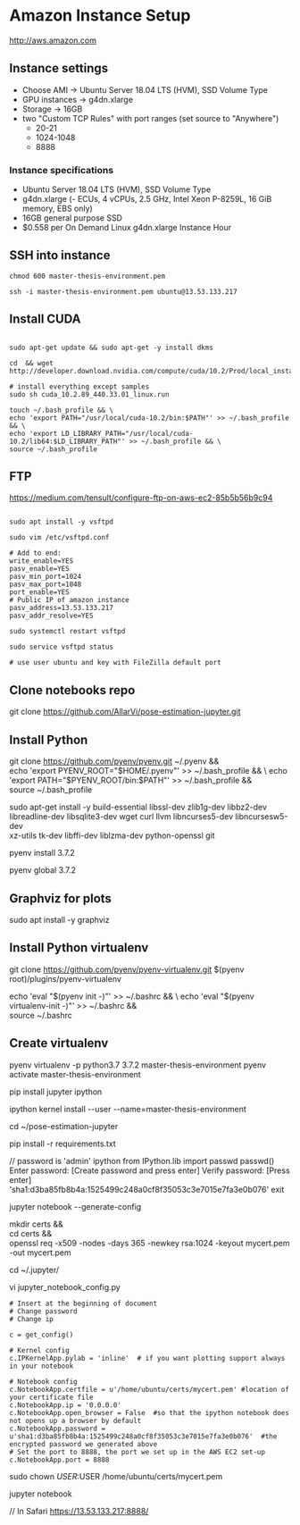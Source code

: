 # Amazon Instance Setup

http://aws.amazon.com

## Instance settings

* Choose AMI -> Ubuntu Server 18.04 LTS (HVM), SSD Volume Type
* GPU instances -> g4dn.xlarge
* Storage -> 16GB
* two "Custom TCP Rules" with port ranges (set source to "Anywhere")
    - 20-21
    - 1024-1048
    - 8888

### Instance specifications

* Ubuntu Server 18.04 LTS (HVM), SSD Volume Type
* g4dn.xlarge (- ECUs, 4 vCPUs, 2.5 GHz, Intel Xeon P-8259L, 16 GiB memory, EBS only)
* 16GB general purpose SSD
* $0.558 per On Demand Linux g4dn.xlarge Instance Hour

## SSH into instance

```
chmod 600 master-thesis-environment.pem

ssh -i master-thesis-environment.pem ubuntu@13.53.133.217
```

## Install CUDA

```

sudo apt-get update && sudo apt-get -y install dkms

cd  && wget http://developer.download.nvidia.com/compute/cuda/10.2/Prod/local_installers/cuda_10.2.89_440.33.01_linux.run

# install everything except samples
sudo sh cuda_10.2.89_440.33.01_linux.run

touch ~/.bash_profile && \
echo 'export PATH="/usr/local/cuda-10.2/bin:$PATH"' >> ~/.bash_profile && \
echo 'export LD_LIBRARY_PATH="/usr/local/cuda-10.2/lib64:$LD_LIBRARY_PATH"' >> ~/.bash_profile && \
source ~/.bash_profile

```

## FTP 

https://medium.com/tensult/configure-ftp-on-aws-ec2-85b5b56b9c94

```

sudo apt install -y vsftpd

sudo vim /etc/vsftpd.conf

# Add to end:
write_enable=YES
pasv_enable=YES
pasv_min_port=1024
pasv_max_port=1048
port_enable=YES
# Public IP of amazon instance
pasv_address=13.53.133.217
pasv_addr_resolve=YES

sudo systemctl restart vsftpd

sudo service vsftpd status

# use user ubuntu and key with FileZilla default port

```

## Clone notebooks repo

git clone https://github.com/AllarVi/pose-estimation-jupyter.git

## Install Python

git clone https://github.com/pyenv/pyenv.git ~/.pyenv && \
echo 'export PYENV_ROOT="$HOME/.pyenv"' >> ~/.bash_profile && \
echo 'export PATH="$PYENV_ROOT/bin:$PATH"' >> ~/.bash_profile && \
source ~/.bash_profile

sudo apt-get install -y build-essential libssl-dev zlib1g-dev libbz2-dev \
libreadline-dev libsqlite3-dev wget curl llvm libncurses5-dev libncursesw5-dev \
xz-utils tk-dev libffi-dev liblzma-dev python-openssl git

pyenv install 3.7.2

pyenv global 3.7.2

## Graphviz for plots

sudo apt install -y graphviz

## Install Python virtualenv

git clone https://github.com/pyenv/pyenv-virtualenv.git $(pyenv root)/plugins/pyenv-virtualenv

echo 'eval "$(pyenv init -)"' >> ~/.bashrc && \
echo 'eval "$(pyenv virtualenv-init -)"' >> ~/.bashrc && \
source ~/.bashrc

## Create virtualenv

pyenv virtualenv -p python3.7 3.7.2 master-thesis-environment
pyenv activate master-thesis-environment

pip install jupyter ipython

ipython kernel install --user --name=master-thesis-environment

cd ~/pose-estimation-jupyter

pip install -r requirements.txt

// password is 'admin'
ipython
from IPython.lib import passwd
passwd()
Enter password: [Create password and press enter] Verify password: [Press enter]
'sha1:d3ba85fb8b4a:1525499c248a0cf8f35053c3e7015e7fa3e0b076'
exit

jupyter notebook --generate-config

mkdir certs && \
cd certs && \
openssl req -x509 -nodes -days 365 -newkey rsa:1024 -keyout mycert.pem -out mycert.pem

cd ~/.jupyter/

vi jupyter_notebook_config.py

```
# Insert at the beginning of document 
# Change password
# Change ip

c = get_config()

# Kernel config
c.IPKernelApp.pylab = 'inline'  # if you want plotting support always in your notebook

# Notebook config
c.NotebookApp.certfile = u'/home/ubuntu/certs/mycert.pem' #location of your certificate file
c.NotebookApp.ip = '0.0.0.0'
c.NotebookApp.open_browser = False  #so that the ipython notebook does not opens up a browser by default
c.NotebookApp.password = u'sha1:d3ba85fb8b4a:1525499c248a0cf8f35053c3e7015e7fa3e0b076'  #the encrypted password we generated above
# Set the port to 8888, the port we set up in the AWS EC2 set-up
c.NotebookApp.port = 8888

```

sudo chown $USER:$USER /home/ubuntu/certs/mycert.pem

jupyter notebook

// In Safari
https://13.53.133.217:8888/



